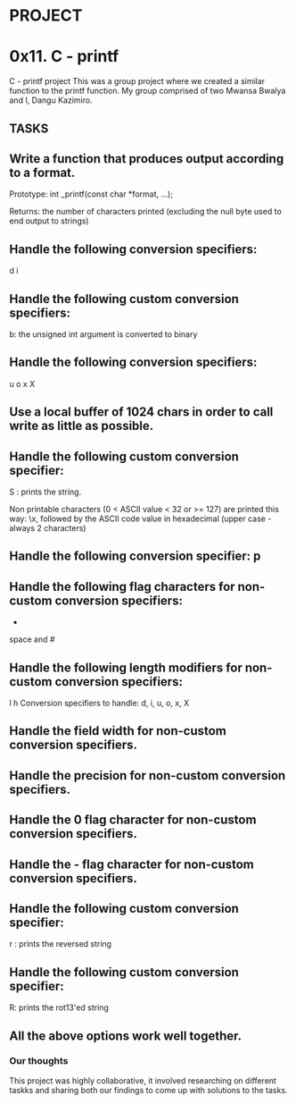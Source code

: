 # PROJECT
# 0x11. C - printf
C - printf project
This was a group project where we created a similar function to the printf function. My group comprised of two Mwansa Bwalya and I, Dangu Kazimiro.

## TASKS

## Write a function that produces output according to a format.
Prototype: int _printf(const char *format, ...);

Returns: the number of characters printed (excluding the null byte used to end output to strings)

## Handle the following conversion specifiers:
d
i

## Handle the following custom conversion specifiers:
b: the unsigned int argument is converted to binary

## Handle the following conversion specifiers:
u
o
x
X

## Use a local buffer of 1024 chars in order to call write as little as possible.

## Handle the following custom conversion specifier:
S : prints the string.

Non printable characters (0 < ASCII value < 32 or >= 127) are printed this way: \x, followed by the ASCII code value in hexadecimal (upper case - always 2 characters)

## Handle the following conversion specifier: p

## Handle the following flag characters for non-custom conversion specifiers:
+
space and #

## Handle the following length modifiers for non-custom conversion specifiers:
l
h
Conversion specifiers to handle: d, i, u, o, x, X

## Handle the field width for non-custom conversion specifiers.

## Handle the precision for non-custom conversion specifiers.

## Handle the 0 flag character for non-custom conversion specifiers.

## Handle the - flag character for non-custom conversion specifiers.

## Handle the following custom conversion specifier:
r : prints the reversed string

## Handle the following custom conversion specifier:
R: prints the rot13'ed string

## All the above options work well together.

### Our thoughts
This project was highly collaborative, it involved researching on different taskks and sharing both our findings to come up with solutions to the tasks.
